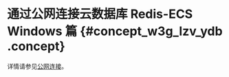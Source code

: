 # 通过公网连接云数据库 Redis-ECS Windows 篇 {#concept_w3g_lzv_ydb .concept}

详情请参见[公网连接](../cn.zh-CN/快速入门/连接实例/公网连接.md#)。

